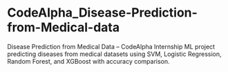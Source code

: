 # CodeAlpha_Disease-Prediction-from-Medical-data
Disease Prediction from Medical Data – CodeAlpha Internship ML project predicting diseases from medical datasets using SVM, Logistic Regression, Random Forest, and XGBoost with accuracy comparison.
